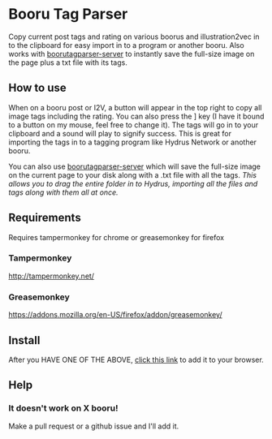 # Booru Tag Parser
Copy current post tags and rating on various boorus and illustration2vec in to the clipboard for easy import in to a program or another booru. Also works with [boorutagparser-server](https://github.com/JetBoom/boorutagparser-server) to instantly save the full-size image on the page plus a txt file with its tags.

## How to use
When on a booru post or I2V, a button will appear in the top right to copy all image tags including the rating. You can also press the ] key (I have it bound to a button on my mouse, feel free to change it). The tags will go in to your clipboard and a sound will play to signify success. This is great for importing the tags in to a tagging program like Hydrus Network or another booru.

You can also use [boorutagparser-server](https://github.com/JetBoom/boorutagparser-server) which will save the full-size image on the current page to your disk along with a .txt file with all the tags. *This allows you to drag the entire folder in to Hydrus, importing all the files and tags along with them all at once.*

## Requirements
Requires tampermonkey for chrome or greasemonkey for firefox
### Tampermonkey
http://tampermonkey.net/
### Greasemonkey
https://addons.mozilla.org/en-US/firefox/addon/greasemonkey/

## Install
After you HAVE ONE OF THE ABOVE, [click this link](https://github.com/JetBoom/boorutagparser/raw/master/boorutagparser.user.js) to add it to your browser. 

## Help
### It doesn't work on X booru!
Make a pull request or a github issue and I'll add it.
